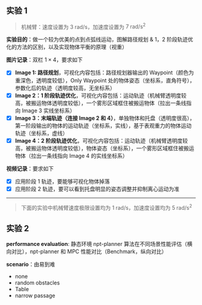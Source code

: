 ## 实验 1

> 机械臂：速度设置为 $3 \; \mathrm{rad / s}$，加速度设置为 $7 \; \mathrm{rad / s^2}$

**实验目的**：做一个较为优美的点到点弧线运动，图解路径规划 & 1，2 阶段轨迹优化的方法的区别，以及实现物体平衡的原理（视重）

**图片记录**：双栏 $1 \times 4$，要求如下
- [x] **Image 1: 路径规划**，可视化内容包括：路径规划器输出的 Waypoint（颜色为重深色，透明度较低），Only Waypoint 处的物体姿态（坐标系，直角符号），参数化后的轨迹（透明度较高，无坐标系）
- [x] **Image 2：1 阶段轨迹优化**，可视化内容包括：运动轨迹（机械臂透明度较高，被搬运物体透明度较低），一个雾形区域框住被搬运物体（拉出一条线指向 Image 3 实线坐标系）
- [x] **Image 3：末端轨迹（连接 Image 2 和 4）**，单独物体和托盘（透明度很高），第一阶段输出的物体的运动轨迹（坐标系，实线），基于表观重力的物体运动轨迹（坐标系，虚线）
- [x] **Image 4：2 阶段轨迹优化**，可视化内容包括：运动轨迹（机械臂透明度较高，被搬运物体透明度较低），物体姿态（坐标系），一个雾形区域框住被搬运物体（拉出一条线指向 Image 4 的实线坐标系）

**视频记录**：要求如下

- [x] 应用阶段 1 轨迹，要能够可视化物体掉落
- [x] 应用阶段 2 轨迹，要可以看到托盘明显的姿态调整并抑制离心运动为准

---

> 下面的实验中机械臂速度极限设置均为 $1 \; \mathrm{rad / s}$，加速度设置均为 $5 \; \mathrm{rad / s^2}$

## 实验 2

**performance evaluation**: 静态环境 npt-planner 算法在不同场景性能评估（横向对比），npt-planner 和 MPC 性能对比（Benchmark，纵向对比）

**scenario**：由易到难
* none
* random obstacles
* Table
* narrow passage
